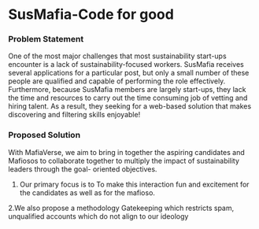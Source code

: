 # SusMafia-Code for good
 
### Problem Statement
One of the most major challenges that most sustainability start-ups encounter is a lack of sustainability-focused workers. SusMafia receives several applications for a particular post, but only a small number of these people are qualified and capable of performing the role effectively. Furthermore, because SusMafia members are largely start-ups, they lack the time and resources to carry out the time consuming job of vetting and hiring talent. As a result, they seeking for a web-based solution that makes discovering and filtering skills enjoyable!

### Proposed Solution
With MafiaVerse, we aim to bring in together the aspiring candidates and Mafiosos to collaborate together to multiply the impact of sustainability leaders through the goal- oriented objectives.

1. Our primary focus is to
To make this interaction fun and excitement for the candidates as well as for the mafioso.

2.We also propose a
methodology Gatekeeping which restricts spam, unqualified accounts which do not align to our ideology

